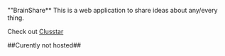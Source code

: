 ""BrainShare**
This is a web application to share ideas about any/every thing.
<p>Check out <a href="http://www.clusstar.com">Clusstar</a></p>

##Curently not hosted##

